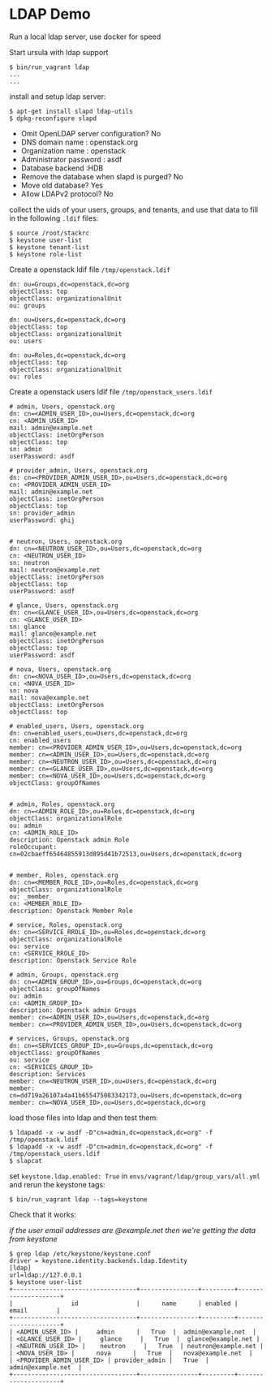 # LDAP Demo

Run a local ldap server, use docker for speed

Start ursula with ldap support

```
$ bin/run_vagrant ldap
...
...

```


install and setup ldap server:

```
$ apt-get install slapd ldap-utils
$ dpkg-reconfigure slapd
```

* Omit OpenLDAP server configuration? No
* DNS domain name : openstack.org
* Organization name : openstack
* Administrator password : asdf
* Database backend :HDB
* Remove the database when slapd is purged? No
* Move old database? Yes
* Allow LDAPv2 protocol? No

collect the uids of your users, groups, and tenants, and use that data to fill in the following `.ldif` files:

```
$ source /root/stackrc
$ keystone user-list
$ keystone tenant-list
$ keystone role-list
```

Create a openstack ldif file `/tmp/openstack.ldif`

```
dn: ou=Groups,dc=openstack,dc=org
objectClass: top
objectClass: organizationalUnit
ou: groups

dn: ou=Users,dc=openstack,dc=org
objectClass: top
objectClass: organizationalUnit
ou: users

dn: ou=Roles,dc=openstack,dc=org
objectClass: top
objectClass: organizationalUnit
ou: roles
```

Create a openstack users ldif file `/tmp/openstack_users.ldif`

```
# admin, Users, openstack.org
dn: cn=<ADMIN_USER_ID>,ou=Users,dc=openstack,dc=org
cn: <ADMIN_USER_ID>
mail: admin@example.net
objectClass: inetOrgPerson
objectClass: top
sn: admin
userPassword: asdf

# provider_admin, Users, openstack.org
dn: cn=<PROVIDER_ADMIN_USER_ID>,ou=Users,dc=openstack,dc=org
cn: <PROVIDER_ADMIN_USER_ID>
mail: admin@example.net
objectClass: inetOrgPerson
objectClass: top
sn: provider_admin
userPassword: ghij


# neutron, Users, openstack.org
dn: cn=<NEUTRON_USER_ID>,ou=Users,dc=openstack,dc=org
cn: <NEUTRON_USER_ID>
sn: neutron
mail: neutron@example.net
objectClass: inetOrgPerson
objectClass: top
userPassword: asdf

# glance, Users, openstack.org
dn: cn=<GLANCE_USER_ID>,ou=Users,dc=openstack,dc=org
cn: <GLANCE_USER_ID>
sn: glance
mail: glance@example.net
objectClass: inetOrgPerson
objectClass: top
userPassword: asdf

# nova, Users, openstack.org
dn: cn=<NOVA_USER_ID>,ou=Users,dc=openstack,dc=org
cn: <NOVA_USER_ID>
sn: nova
mail: nova@example.net
objectClass: inetOrgPerson
objectClass: top

# enabled_users, Users, openstack.org
dn: cn=enabled_users,ou=Users,dc=openstack,dc=org
cn: enabled_users
member: cn=<PROVIDER_ADMIN_USER_ID>,ou=Users,dc=openstack,dc=org
member: cn=<ADMIN_USER_ID>,ou=Users,dc=openstack,dc=org
member: cn=<NEUTRON_USER_ID>,ou=Users,dc=openstack,dc=org
member: cn=<GLANCE_USER_ID>,ou=Users,dc=openstack,dc=org
member: cn=<NOVA_USER_ID>,ou=Users,dc=openstack,dc=org
objectClass: groupOfNames


# admin, Roles, openstack.org
dn: cn=<ADMIN_ROLE_ID>,ou=Roles,dc=openstack,dc=org
objectClass: organizationalRole
ou: admin
cn: <ADMIN_ROLE_ID>
description: Openstack admin Role
roleOccupant: cn=02cbaeff65464855913d895d41b72513,ou=Users,dc=openstack,dc=org


# member, Roles, openstack.org
dn: cn=<MEMBER_ROLE_ID>,ou=Roles,dc=openstack,dc=org
objectClass: organizationalRole
ou: _member_
cn: <MEMBER_ROLE_ID>
description: Openstack Member Role

# service, Roles, openstack.org
dn: cn=<SERVICE_RROLE_ID>,ou=Roles,dc=openstack,dc=org
objectClass: organizationalRole
ou: service
cn: <SERVICE_RROLE_ID>
description: Openstack Service Role

# admin, Groups, openstack.org
dn: cn=<ADMIN_GROUP_ID>,ou=Groups,dc=openstack,dc=org
objectClass: groupOfNames
ou: admin
cn: <ADMIN_GROUP_ID>
description: Openstack admin Groups
member: cn=<ADMIN_USER_ID>,ou=Users,dc=openstack,dc=org
member: cn=<PROVIDER_ADMIN_USER_ID>,ou=Users,dc=openstack,dc=org

# services, Groups, openstack.org
dn: cn=<SERVICES_GROUP_ID>,ou=Groups,dc=openstack,dc=org
objectClass: groupOfNames
ou: service
cn: <SERVICES_GROUP_ID>
description: Services
member: cn=<NEUTRON_USER_ID>,ou=Users,dc=openstack,dc=org
member: cn=dd719a26107a4a41b655475083342173,ou=Users,dc=openstack,dc=org
member: cn=<NOVA_USER_ID>,ou=Users,dc=openstack,dc=org
```

load those files into ldap and then test them:

```
$ ldapadd -x -w asdf -D"cn=admin,dc=openstack,dc=org" -f /tmp/openstack.ldif
$ ldapadd -x -w asdf -D"cn=admin,dc=openstack,dc=org" -f /tmp/openstack_users.ldif
$ slapcat
```

set `keystone.ldap.enabled: True` in `envs/vagrant/ldap/group_vars/all.yml` and rerun the keystone tags:

```
$ bin/run_vagrant ldap --tags=keystone 
```

Check that it works:

*if the user email addresses are @example.net then we're getting the data from keystone*

```
$ grep ldap /etc/keystone/keystone.conf
driver = keystone.identity.backends.ldap.Identity
[ldap]
url=ldap://127.0.0.1
$ keystone user-list
+----------------------------------+----------------+---------+---------------------+
|                id                |      name      | enabled |        email        |
+----------------------------------+----------------+---------+---------------------+
| <ADMIN_USER_ID> |     admin      |   True  |  admin@example.net  |
| <GLANCE_USER_ID> |     glance     |   True  |  glance@example.net |
| <NEUTRON_USER_ID> |    neutron     |   True  | neutron@example.net |
| <NOVA_USER_ID> |      nova      |   True  |   nova@example.net  |
| <PROVIDER_ADMIN_USER_ID> | provider_admin |   True  |  admin@example.net  |
+----------------------------------+----------------+---------+---------------------+
```
